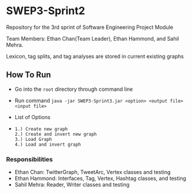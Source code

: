 # SWEP3-Sprint2
Repository for the 3rd sprint of Software Engineering Project Module

Team Members: Ethan Chan(Team Leader), Ethan Hammond, and Sahil Mehra.

Lexicon, tag splits, and tag analyses are stored in current existing graphs

## How To Run

- Go into the `root` directory through command line

- Run command `java -jar SWEP3-Sprint3.jar <option> <output file> <input file>`

-  List of Options

- ```
  1.) Create new graph
  2.) Create and invert new graph
  3.) Load Graph
  4.) Load and invert graph
  ```

### Responsibilities

- Ethan Chan: TwitterGraph, TweetArc, Vertex classes and testing
- Ethan Hammond: Interfaces, Tag, Vertex, Hashtag classes, and testing
- Sahil Mehra: Reader, Writer classes and testing

